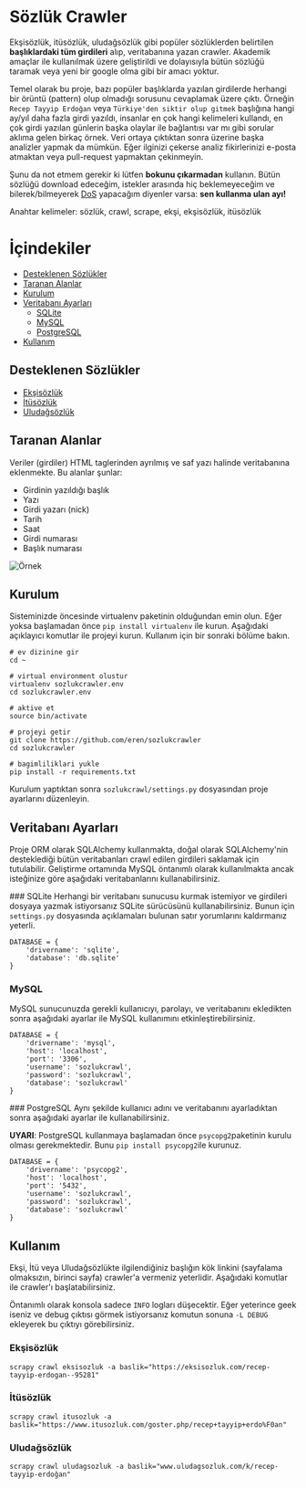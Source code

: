 # Sözlük Crawler

Ekşisözlük, itüsözlük, uludağsözlük gibi popüler sözlüklerden belirtilen **başlıklardaki
tüm girdileri** alıp, veritabanına yazan crawler. Akademik amaçlar ile kullanılmak üzere
geliştirildi ve dolayısıyla bütün sözlüğü taramak veya yeni bir google olma
gibi bir amacı yoktur.

Temel olarak bu proje, bazı popüler başlıklarda yazılan girdilerde herhangi bir örüntü (pattern) olup
olmadığı sorusunu cevaplamak üzere çıktı. Örneğin ``Recep Tayyip Erdoğan`` veya ``Türkiye'den
siktir olup gitmek`` başlığına hangi ay/yıl daha fazla girdi yazıldı, insanlar en çok hangi
kelimeleri kullandı, en çok girdi yazılan günlerin başka olaylar ile bağlantısı var mı gibi
sorular aklıma gelen birkaç örnek. Veri ortaya çıktıktan sonra üzerine başka analizler
yapmak da mümkün. Eğer ilginizi çekerse analiz fikirlerinizi e-posta atmaktan veya pull-request
yapmaktan çekinmeyin.

Şunu da not etmem gerekir ki lütfen **bokunu çıkarmadan** kullanın. Bütün sözlüğü download edeceğim,
istekler arasında hiç beklemeyeceğim ve bilerek/bilmeyerek [DoS](https://en.wikipedia.org/wiki/Denial-of-service_attack) yapacağım diyenler varsa: **sen kullanma ulan ayı!**

Anahtar kelimeler: sözlük, crawl, scrape, ekşi, ekşisözlük, itüsözlük

# İçindekiler
* [Desteklenen Sözlükler](#desteklenen-sözlükler)
* [Taranan Alanlar](#taranan-alanlar)
* [Kurulum](#kurulum)
* [Veritabanı Ayarları](#veritabanı-ayarları)
	* [SQLite](#sqlite)
	* [MySQL](#mysql)
	* [PostgreSQL](#postgresql)
* [Kullanım](#kullanım)

## Desteklenen Sözlükler
* [Ekşisözlük](https://www.eksisozluk.com/)
* [İtüsözlük](https://www.itusozluk.com/)
* [Uludağsözlük](https://www.uldagsozluk.com/)

## Taranan Alanlar
Veriler (girdiler) HTML taglerinden ayrılmış ve saf yazı halinde veritabanına eklenmekte. Bu alanlar şunlar:

* Girdinin yazıldığı başlık
* Yazı
* Girdi yazarı (nick)
* Tarih
* Saat
* Girdi numarası
* Başlık numarası


![Örnek](http://i.imgur.com/0jwqw3O.png)


## Kurulum
Sisteminizde öncesinde virtualenv paketinin olduğundan emin olun. Eğer yoksa başlamadan önce
`pip install virtualenv` ile kurun. Aşağıdaki açıklayıcı komutlar ile projeyi kurun. Kullanım
için bir sonraki bölüme bakın.


```
# ev dizinine gir
cd ~

# virtual environment olustur
virtualenv sozlukcrawler.env
cd sozlukcrawler.env

# aktive et
source bin/activate

# projeyi getir 
git clone https://github.com/eren/sozlukcrawler
cd sozlukcrawler

# bagimliliklari yukle
pip install -r requirements.txt
```

Kurulum yaptıktan sonra `sozlukcrawl/settings.py` dosyasından proje ayarlarını düzenleyin.

## Veritabanı Ayarları
Proje ORM olarak SQLAlchemy kullanmakta, doğal olarak SQLAlchemy'nin desteklediği bütün
veritabanları crawl edilen girdileri saklamak için tutulabilir. Geliştirme ortamında MySQL
öntanımlı olarak kullanılmakta ancak isteğinize göre aşağıdaki veritabanlarını kullanabilirsiniz.


### SQLite
Herhangi bir veritabanı sunucusu kurmak istemiyor ve girdileri dosyaya yazmak istiyorsanız
SQLite sürücüsünü kullanabilirsiniz. Bunun için `settings.py` dosyasında açıklamaları bulunan
satır yorumlarını kaldırmanız yeterli.

```
DATABASE = {
    'drivername': 'sqlite',
    'database': 'db.sqlite'
}
```

### MySQL
MySQL sunucunuzda gerekli kullanıcıyı, parolayı, ve veritabanını ekledikten sonra aşağıdaki
ayarlar ile MySQL kullanımını etkinleştirebilirsiniz.

```
DATABASE = {
    'drivername': 'mysql',
    'host': 'localhost',
    'port': '3306',
    'username': 'sozlukcrawl',
    'password': 'sozlukcrawl',
    'database': 'sozlukcrawl'
}
```

### PostgreSQL
Aynı şekilde kullanıcı adını ve veritabanını ayarladıktan sonra aşağıdaki ayarlar ile
kullanabilirsiniz.

**UYARI**: PostgreSQL kullanmaya başlamadan önce `psycopg2`paketinin kurulu olması gerekmektedir.
Bunu `pip install psycopg2`ile kurunuz.

```
DATABASE = {
    'drivername': 'psycopg2',
    'host': 'localhost',
    'port': '5432',
    'username': 'sozlukcrawl',
    'password': 'sozlukcrawl',
    'database': 'sozlukcrawl'
}
```

## Kullanım

Ekşi, İtü veya Uludağsözlükte ilgilendiğiniz başlığın kök linkini
(sayfalama olmaksızın, birinci sayfa) crawler'a vermeniz yeterlidir. Aşağıdaki komutlar
ile crawler'ı başlatabilirsiniz.

Öntanımlı olarak konsola sadece `INFO` logları düşecektir. Eğer yeterince geek iseniz
ve debug çıktısı görmek istiyorsanız komutun sonuna `-L DEBUG` ekleyerek bu çıktıyı
görebilirsiniz.

### Ekşisözlük
`scrapy crawl eksisozluk -a baslik="https://eksisozluk.com/recep-tayyip-erdogan--95281"`

### İtüsözlük
`scrapy crawl itusozluk -a baslik="https://www.itusozluk.com/goster.php/recep+tayyip+erdo%F0an"`

### Uludağsözlük
`scrapy crawl uludagsozluk -a baslik="www.uludagsozluk.com/k/recep-tayyip-erdoğan"`

